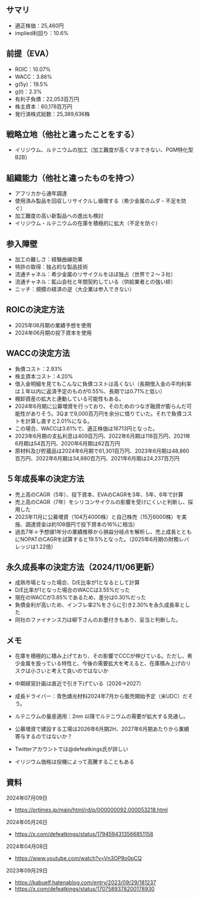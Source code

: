 ## サマリ
- 適正株価：25,460円
- implied利回り：10.6%

## 前提（EVA）

- ROIC：10.07%
- WACC：3.86%
- g(5y)：19.5%
- g(t)：2.3%
- 有利子負債：22,053百万円
- 株主資本：60,178百万円
- 発行済株式総数：25,389,636株

## 戦略立地（他社と違ったことをする）
- イリジウム、ルテニウムの加工（加工難度が高くマネできない、PGM特化型B2B）

## 組織能力（他社と違ったものを持つ）
- アフリカから通年調達
- 使用済み製品を回収しリサイクルし循環する（希少金属のムダ・不足を防ぐ）
- 加工難度の高い新製品への進出も検討
- イリジウム・ルテニウムの在庫を積極的に拡大（不足を防ぐ）

## 参入障壁
- 加工の難しさ：経験曲線効果
- 特許の取得：独占的な製品技術
- 流通チャネル：希少金属のリサイクルをほぼ独占（世界で２〜３社）
- 流通チャネル：鉱山会社と年間契約している（供給業者との強い絆）
- ニッチ：規模の経済の逆（大企業は参入できない）

## ROICの決定方法
- 2025年06月期の業績予想を使用
- 2024年06月期の投下資本を使用

## WACCの決定方法
- 負債コスト：2.93%
- 株主資本コスト：4.20%
- 借入金明細を見てもこんなに負債コストは高くない（長期借入金の平均利率は１年以内に返済予定のものが0.55%、長期では0.71%と低い）
- 棚卸資産の拡大と連動している可能性もある。
- 2024年6月期に公募増資を行っており、そのためのつなぎ融資が膨らんだ可能性がありそう。3Qまで9,000百万円を余分に借りていた。それで負債コストを計算し直すと2.01%になる。
- この場合、WACCは3.61%で、適正株価は16713円となった。
- 2023年6月期の支払利息は409百万円、2022年6月期は118百万円、2021年6月期は54百万円、2020年6月期は62百万円
- 原材料及び貯蔵品は2024年6月期で61,301百万円、2023年6月期は48,860百万円、2022年6月期は34,880百万円、2021年6月期は24,237百万円

## ５年成長率の決定方法
- 売上高のCAGR（5年）、投下資本、EVAのCAGRを3年、5年、6年で計算
- 売上高のCAGR（7年）をシリコンサイクルの影響を受けにくいと判断し、採用した
- 2023年11月に公募増資（104万4000株）と自己株売（15万6000株）を実施、調達資金は約108億円で投下資本の16%に相当）
- 過去7年＋予想値1年分の業績推移から損益分岐点を解析し、売上成長とともにNOPATのCAGRを試算すると19.5%となった。（2025年6月期の財務レバレッジは1.22倍）

## 永久成長率の決定方法（2024/11/06更新）
- 成熟市場となった場合、D/E比率が1となるとして計算
- D/E比率が1となった場合のWACCは3.55%だった
- 現在のWACCが3.85%であるため、差分は0.30%だった
- 負債金利が高いため、インフレ率2%をさらに引き2.30%を永久成長率とした
- 同社のファイナンス力は柳下さんのお墨付きもあり、妥当と判断した。

## メモ
- 在庫を積極的に積み上げており、その影響でCCCが伸びている。ただし、希少金属を扱っている特性と、今後の需要拡大を考えると、在庫積み上げのリスクは小さいと考えて良いのではないか
- 中期経営計画は直近で引き下げている（2026→2027）

- 成長ドライバー：青色燐光材料2024年7月から販売開始予定（米UDC）だそう。
- ルテニウムの量産適用：2nm 以降でルテニウムの需要が拡大する見通し。

- 公募増資で建設する工場は2026年6月期2H、2027年6月期あたりから業績寄与するのではないか？

- Twitterアカウントでは@defeatkings氏が詳しい
- イリジウム価格は投機によって高騰することもある

## 資料

2024年07月09日
- https://prtimes.jp/main/html/rd/p/000000092.000053218.html

2024年05月26日
- https://x.com/defeatkings/status/1794594313566851158

2024年04月08日
- https://www.youtube.com/watch?v=Vn3OP9o0pCQ

2023年09月29日
- https://kabuelf.hatenablog.com/entry/2023/09/29/181237
- https://x.com/defeatkings/status/1707589378200178930